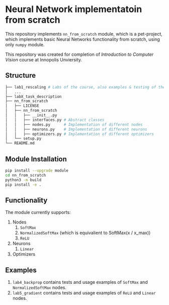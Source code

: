 # Neural Network implementatoin from scratch
This repository implements `nn_from_scratch` module, which is a pet-project, which implements basic Neural Networks functionality from scratch, using only `numpy` module.

This repository was created for completion of *Introduction to Computer Vision* course at Innopolis Unviersity.

## Structure
``` bash
├── lab1_rescaling # Labs of the course, also examples & testing of the module functionality 
│   ...
├── labX_task_description
├── nn_from_scratch
│   ├── LICENSE
│   ├── nn_from_scratch
│   │   ├── __init__.py
│   │   ├── interfaces.py # Abstract classes 
│   │   ├── nodes.py      # Implementation of different nodes
│   │   ├── neurons.py    # Implementation of different neurons 
│   │   ├── optimizers.py # Implementation of different optimizers
│   └── setup.py
└── README.md
```

## Module Installation
```bash
pip install --upgrade module
cd nn_from_scratch
python3 -m build
pip install -e .
```

## Functionality
The module currently supports:
1. Nodes
   1. `SoftMax`
   2. `NormalizedSoftMax` (which is equivalient to SoftMax(x / x_max))
   3. `ReLU` 
2. Neurons
   1. `Linear`
3. Optimizers

## Examples
1. `lab4_backprop` contains tests and usage examples of `SoftMax` and `NormalizedSoftMax` nodes.
2. `lab5_gradient` contains tests and usage examples of `ReLU` and `Linear` nodes.
